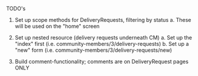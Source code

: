 TODO's

1. Set up scope methods for DeliveryRequests, filtering by status
  a. These will be used on the "home" screen

2. Set up nested resource (delivery requests underneath CM)
  a. Set up the "index" first (i.e. community-members/3/delivery-requests)
  b. Set up a "new" form (i.e. community-members/3/delivery-requests/new)

3. Build comment-functionality; comments are on DeliveryRequest pages ONLY
